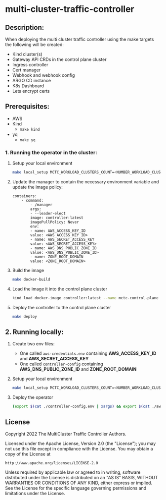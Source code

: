 # multi-cluster-traffic-controller

## Description:
When deploying the multi cluster traffic controller using the make targets the following will be created: 
* Kind cluster(s)
* Gateway API CRDs in the control plane cluster
* Ingress controller
* Cert manager
* Webhook and webhook config
* ARGO CD instance
* K8s Dashboard
* Lets encrypt certs
	


## Prerequisites:
* AWS
* Kind 
    * `make kind`
* yq 
    * `make yq`

### 1. Running the operator in the cluster:


1. Setup your local environment 
    ```sh
    make local_setup MCTC_WORKLOAD_CLUSTERS_COUNT=<NUMBER_WORKLOAD_CLUSTER>
    ```

1. Update the manager to contain the necessary environment variable and update the image policy:
    ```
    containers:
        - command:
            - /manager
            args:
            - --leader-elect
            image: controller:latest
            imagePullPolicy: Never
            env:
            - name: AWS_ACCESS_KEY_ID
            value: <AWS_ACCESS_KEY_ID>
            - name: AWS_SECRET_ACCESS_KEY
            value: <AWS_SECRET_ACCESS_KEY>
            - name: AWS_DNS_PUBLIC_ZONE_ID
            value: <AWS_DNS_PUBLIC_ZONE_ID>
            - name: ZONE_ROOT_DOMAIN
            value: <ZONE_ROOT_DOMAIN>
    ```

1. Build the image
    ```sh
    make docker-build
    ```
1. Load the image it into the control plane cluster

    ```sh
    kind load docker-image controller:latest --name mctc-control-plane  --nodes mctc-control-plane-control-plane
    ```

1. Deploy the controller to the control plane cluster
    ```sh
    make deploy
    ```

## 2. Running locally:
1. Create two env files:
    * One called `aws-credentials.env` containing **AWS_ACCESS_KEY_ID** and **AWS_SECRET_ACCESS_KEY**
    * One called `controller-config` containing **AWS_DNS_PUBLIC_ZONE_ID** and **ZONE_ROOT_DOMAIN**


1.  Setup your local environment 

    ```sh
    make local_setup MCTC_WORKLOAD_CLUSTERS_COUNT=<NUMBER_WORKLOAD_CLUSTER>
    ```

1. Deploy the operator
    ```sh
    (export $(cat ./controller-config.env | xargs) && export $(cat ./aws-credentials.env | xargs) && make build install run
    ```


## License

Copyright 2022 The MultiCluster Traffic Controller Authors.

Licensed under the Apache License, Version 2.0 (the "License");
you may not use this file except in compliance with the License.
You may obtain a copy of the License at

    http://www.apache.org/licenses/LICENSE-2.0

Unless required by applicable law or agreed to in writing, software
distributed under the License is distributed on an "AS IS" BASIS,
WITHOUT WARRANTIES OR CONDITIONS OF ANY KIND, either express or implied.
See the License for the specific language governing permissions and
limitations under the License.

